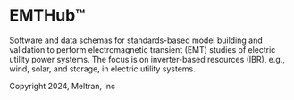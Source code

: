 # EMTHub:tm:
Software and data schemas for standards-based model building and validation to perform electromagnetic transient (EMT) studies of electric utility power systems. The focus is on inverter-based resources (IBR), e.g., wind, solar, and storage, in electric utility systems.

Copyright 2024, Meltran, Inc

